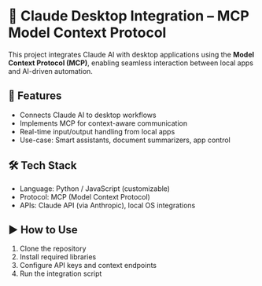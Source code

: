 # 🧠 Claude Desktop Integration – MCP Model Context Protocol

This project integrates Claude AI with desktop applications using the **Model Context Protocol (MCP)**, enabling seamless interaction between local apps and AI-driven automation.

## 🚀 Features
- Connects Claude AI to desktop workflows
- Implements MCP for context-aware communication
- Real-time input/output handling from local apps
- Use-case: Smart assistants, document summarizers, app control

## 🛠 Tech Stack
- Language: Python / JavaScript (customizable)
- Protocol: MCP (Model Context Protocol)
- APIs: Claude API (via Anthropic), local OS integrations

## ▶️ How to Use
1. Clone the repository
2. Install required libraries
3. Configure API keys and context endpoints
4. Run the integration script


